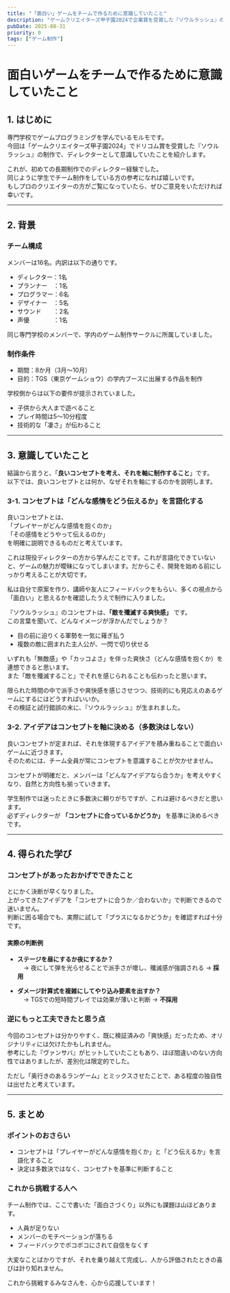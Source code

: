 ```yaml
---
title: "「面白い」ゲームをチームで作るために意識していたこと"
description: "ゲームクリエイターズ甲子園2024で企業賞を受賞した『ソウルラッシュ』の制作で、ディレクターとして意識していたことをまとめました。"
pubDate: 2025-08-31
priority: 0
tags: ["ゲーム制作"]
---
```


# 面白いゲームをチームで作るために意識していたこと

## 1. はじめに
専門学校でゲームプログラミングを学んでいるモルモです。  
今回は「ゲームクリエイターズ甲子園2024」でドリコム賞を受賞した『ソウルラッシュ』の制作で、ディレクターとして意識していたことを紹介します。  

これが、初めての長期制作でのディレクター経験でした。  
同じように学生でチーム制作をしている方の参考になれば嬉しいです。  
もしプロのクリエイターの方がご覧になっていたら、ぜひご意見をいただければ幸いです。  

---

## 2. 背景
### チーム構成
メンバーは16名。内訳は以下の通りです。  

- ディレクター：1名  
- プランナー　：1名  
- プログラマー：6名  
- デザイナー　：5名  
- サウンド　　：2名  
- 声優　　　　：1名  

同じ専門学校のメンバーで、学内のゲーム制作サークルに所属していました。  

### 制作条件
- 期間：8か月（3月〜10月）  
- 目的：TGS（東京ゲームショウ）の学内ブースに出展する作品を制作  

学校側からは以下の要件が提示されていました。  

- 子供から大人まで遊べること  
- プレイ時間は5〜10分程度  
- 技術的な「凄さ」が伝わること  

---

## 3. 意識していたこと
結論から言うと、「**良いコンセプトを考え、それを軸に制作すること**」です。  
以下では、良いコンセプトとは何か、なぜそれを軸にするのかを説明します。  

### 3-1. コンセプトは「どんな感情をどう伝えるか」を言語化する
良いコンセプトとは、  
「プレイヤーがどんな感情を抱くのか」  
「その感情をどうやって伝えるのか」  
を明確に説明できるものだと考えています。  

これは現役ディレクターの方から学んだことです。これが言語化できていないと、ゲームの魅力が曖昧になってしまいます。だからこそ、開発を始める前にしっかり考えることが大切です。  

私は自分で原案を作り、講師や友人にフィードバックをもらい、多くの視点から「面白い」と思えるかを確認したうえで制作に入りました。  

『ソウルラッシュ』のコンセプトは、**「敵を殲滅する爽快感」** です。  
この言葉を聞いて、どんなイメージが浮かんだでしょうか？  
- 目の前に迫りくる軍勢を一気に薙ぎ払う  
- 複数の敵に囲まれた主人公が、一閃で切り伏せる  

いずれも「無敵感」や「カッコよさ」を伴った爽快さ（どんな感情を抱くか）を連想できると思います。  
また「敵を殲滅すること」でそれを感じられることも伝わったと思います。

限られた時間の中で派手さや爽快感を感じさせつつ、技術的にも見応えのあるゲームにするにはどうすればいいか。  
その検証と試行錯誤の末に、『ソウルラッシュ』が生まれました。  

### 3-2. アイデアはコンセプトを軸に決める（多数決はしない）
良いコンセプトが定まれば、それを体現するアイデアを積み重ねることで面白いゲームに近づきます。  
そのためには、チーム全員が常にコンセプトを意識することが欠かせません。  

コンセプトが明確だと、メンバーは「どんなアイデアなら合うか」を考えやすくなり、自然と方向性も揃っていきます。  

学生制作では迷ったときに多数決に頼りがちですが、これは避けるべきだと思います。  
必ずディレクターが **「コンセプトに合っているかどうか」** を基準に決めるべきです。  

---

## 4. 得られた学び
### コンセプトがあったおかげでできたこと
とにかく決断が早くなりました。  
上がってきたアイデアを「コンセプトに合うか／合わないか」で判断できるので迷いません。  
判断に困る場合でも、実際に試して「プラスになるかどうか」を確認すれば十分です。  

#### 実際の判断例
- **ステージを昼にするか夜にするか？**  
　→ 夜にして弾を光らせることで派手さが増し、殲滅感が強調される → **採用**  

- **ダメージ計算式を複雑にしてやり込み要素を出すか？**  
　→ TGSでの短時間プレイでは効果が薄いと判断 → **不採用**  

### 逆にもっと工夫できたと思う点
今回のコンセプトは分かりやすく、既に検証済みの「爽快感」だったため、オリジナリティには欠けたかもしれません。  
参考にした『ヴァンサバ』がヒットしていたこともあり、ほぼ間違いのない方向性ではありましたが、差別化は限定的でした。  

ただし「奥行きのあるランゲーム」とミックスさせたことで、ある程度の独自性は出せたと考えています。  

---

## 5. まとめ
### ポイントのおさらい
- コンセプトは「プレイヤーがどんな感情を抱くか」と「どう伝えるか」を言語化すること  
- 決定は多数決ではなく、コンセプトを基準に判断すること  

### これから挑戦する人へ
チーム制作では、ここで書いた「面白さづくり」以外にも課題は山ほどあります。  
- 人員が足りない  
- メンバーのモチベーションが落ちる  
- フィードバックでボコボコにされて自信をなくす  

大変なことばかりですが、それを乗り越えて完成し、人から評価されたときの喜びは計り知れません。  

これから挑戦するみなさんを、心から応援しています！  
